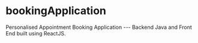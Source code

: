 # bookingApplication
Personalised Appointment Booking Application --- Backend Java and Front End built using ReactJS.
